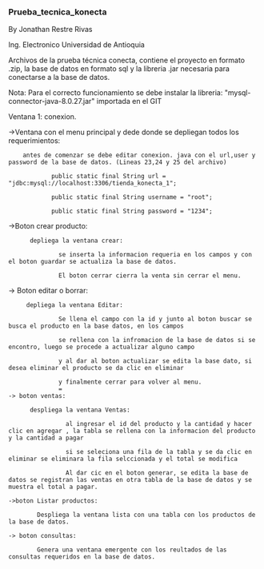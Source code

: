 ### Prueba_tecnica_konecta

By Jonathan Restre Rivas 

Ing. Electronico Universidad de Antioquia


Archivos de la prueba técnica conecta, contiene el proyecto en formato .zip, la base de datos en formato sql y la libreria .jar necesaria para conectarse a la base de datos.


Nota: Para el correcto funcionamiento se debe instalar la libreria: "mysql-connector-java-8.0.27.jar" importada en el GIT

Ventana 1: conexion.

  ->Ventana con el menu principal y dede donde se depliegan todos los requerimientos:
  
        antes de comenzar se debe editar conexion. java con el url,user y password de la base de datos. (Lineas 23,24 y 25 del archivo)
       
                public static final String url = "jdbc:mysql://localhost:3306/tienda_konecta_1";
                
                public static final String username = "root";
               
                public static final String password = "1234";
               
   ->Boton crear producto:
   
          depliega la ventana crear:
                  
                  se inserta la informacion requeria en los campos y con el boton guardar se actualiza la base de datos.
                  
                  El boton cerrar cierra la venta sin cerrar el menu.
                 
   -> Boton editar o borrar:
   
         depliega la ventana Editar:
         
                  Se llena el campo con la id y junto al boton buscar se busca el producto en la base datos, en los campos
                  
                  se rellena con la infromacion de la base de datos si se encontro, luego se procede a actualizar alguno campo
                  
                  y al dar al boton actualizar se edita la base dato, si desea eliminar el producto se da clic en eliminar
                  
                  y finalmente cerrar para volver al menu.
                  =
    -> boton ventas:
    
          despliega la ventana Ventas:
          
                    al ingresar el id del producto y la cantidad y hacer clic en agregar , la tabla se rellena con la informacion del producto y la cantidad a pagar
                    
                    si se seleciona una fila de la tabla y se da clic en eliminar se eliminara la fila selccionada y el total se modifica
                    
                    Al dar cic en el boton generar, se edita la base de datos se registran las ventas en otra tabla de la base de datos y se muestra el total a pagar.
                    
    ->boton Listar productos:
    
            Despliega la ventana lista con una tabla con los productos de la base de datos.
            
    -> boton consultas:
    
            Genera una ventana emergente con los reultados de las consultas requeridos en la base de datos.
            
  
  
